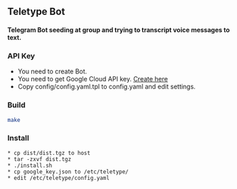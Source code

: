## Teletype Bot
#### Telegram Bot seeding at group and trying to transcript voice messages to text.

### API Key
* You need to create Bot.
* You need to get Google Cloud API key. [Create here](https://console.cloud.google.com/apis/credentials)
* Copy config/config.yaml.tpl  to config.yaml and edit settings.
### Build
```bash 
make
```

### Install
```
* cp dist/dist.tgz to host
* tar -zxvf dist.tgz
* ./install.sh
* cp google_key.json to /etc/teletype/
* edit /etc/teletype/config.yaml
```
